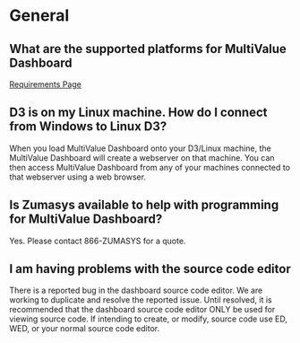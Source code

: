 # General

## What are the supported platforms for MultiValue Dashboard

[Requirements Page](../../installation-guide/requirements/README.md)

## D3 is on my Linux machine.  How do I connect from Windows to Linux D3?

When you load MultiValue Dashboard onto your D3/Linux machine, the MultiValue Dashboard will create a webserver on that machine. You can then access MultiValue Dashboard from any of your machines connected to that webserver using a web browser.

## Is Zumasys available to help with programming for MultiValue Dashboard?

Yes.  Please contact 866-ZUMASYS for a quote.

## I am having problems with the source code editor

There is a reported bug in the dashboard source code editor. We are working to duplicate and resolve the reported issue. Until resolved, it is recommended that the dashboard source code editor ONLY be used for viewing source code. If intending to create, or modify, source code use ED, WED, or your normal source code editor.